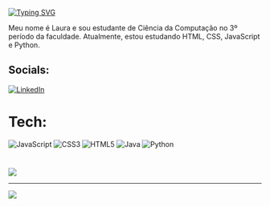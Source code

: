 <a href="https://git.io/typing-svg"><img src="https://readme-typing-svg.demolab.com?font=Fira+Code&weight=800&size=30&pause=1000&color=F754C7&center=verdadeiro&vCenter=falso&repeat=verdadeiro&width=435&lines=Ol%C3%A1%2C+me+chamo+Laura+%3A)" alt="Typing SVG" /></a>


Meu nome é Laura e sou estudante de Ciência da Computação no 3º período da faculdade. Atualmente, estou estudando HTML, CSS, JavaScript e Python.
## Socials:
[![LinkedIn](https://img.shields.io/badge/LinkedIn-%230077B5.svg?logo=linkedin&logoColor=white)](https://linkedin.com/in/https://www.linkedin.com/in/lauracamilaleite/) 

# Tech:
![JavaScript](https://img.shields.io/badge/javascript-%23323330.svg?style=flat&logo=javascript&logoColor=%23F7DF1E) ![CSS3](https://img.shields.io/badge/css3-%231572B6.svg?style=flat&logo=css3&logoColor=white) ![HTML5](https://img.shields.io/badge/html5-%23E34F26.svg?style=flat&logo=html5&logoColor=white) ![Java](https://img.shields.io/badge/java-%23ED8B00.svg?style=flat&logo=java&logoColor=white) ![Python](https://img.shields.io/badge/python-3670A0?style=flat&logo=python&logoColor=ffdd54)
# 
![](https://github-readme-stats.vercel.app/api/top-langs/?username=Lauragpse&theme=buefy&hide_border=false&include_all_commits=false&count_private=false&layout=compact)

<!-- Proudly created with GPRM ( https://gprm.itsvg.in ) -->
---
[![](https://visitcount.itsvg.in/api?id=Lauragpse&icon=7&color=11)](https://visitcount.itsvg.in)


<!---
Lauragpse/Lauragpse is a ✨ special ✨ repository because its `README.md` (this file) appears on your GitHub profile.
You can click the Preview link to take a look at your changes.
--->
